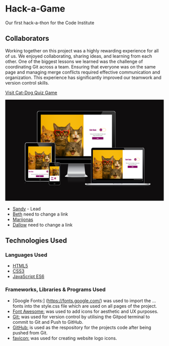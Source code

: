 # Hack-a-Game
Our first hack-a-thon for the Code Institute

## Collaborators

Working together on this project was a highly rewarding experience for all of us. We enjoyed collaborating, sharing ideas, and learning from each other. One of the biggest lessons we learned was the challenge of coordinating Git across a team. Ensuring that everyone was on the same page and managing merge conflicts required effective communication and organization. This experience has significantly improved our teamwork and version control skills.

<a href="https://sandywyper.github.io/Hack-a-Game/" target="_blank">Visit Cat-Dog Quiz Game</a>

![responsiveness](assets/images/responsive.png)

- [Sandy](https://github.com/SandyWyper) - Lead 
- [Beth](https://github.com/SandyWyper) need to change a link
- [Marijonas](https://github.com/Marso22)
- [Dallow](https://github.com/SandyWyper) need to change a link

## Technologies Used

### Languages Used

-   [HTML5](https://en.wikipedia.org/wiki/HTML5)
-   [CSS3](https://en.wikipedia.org/wiki/Cascading_Style_Sheets)
-   [JavaScript ES6](https://en.wikipedia.org/wiki/JavaScript)

### Frameworks, Libraries & Programs Used

-   [Google Fonts:] (https://fonts.google.com/) was used to import the ... fonts into the style.css file which are used on all pages of the project.
-   [Font Awesome:](https://fontawesome.com/) was used to add icons for aesthetic and UX purposes.
-   [Git:](https://git-scm.com/) was used for version control by utilising the Gitpod terminal to commit to Git and Push to GitHub.
-   [GitHub:](https://github.com/) is used as the respository for the projects code after being pushed from Git.
-   [favicon:](https://favicon.io/) was used for creating website logo icons.
